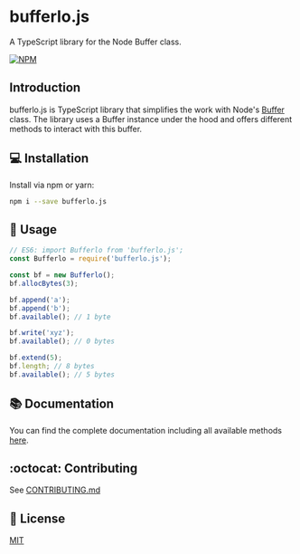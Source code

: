 # bufferlo.js

A TypeScript library for the Node Buffer class.

[![NPM](https://nodei.co/npm/bufferlo.js.png)](https://nodei.co/npm/bufferlo.js/)

## Introduction

bufferlo.js is TypeScript library that simplifies the work with Node's [Buffer](https://nodejs.org/api/buffer.html) class. The library uses a Buffer instance under the hood and offers different methods to interact with this buffer.

## 💻 Installation

Install via npm or yarn:

```bash
npm i --save bufferlo.js
```

## 🔨 Usage

```js
// ES6: import Bufferlo from 'bufferlo.js';
const Bufferlo = require('bufferlo.js');

const bf = new Bufferlo();
bf.allocBytes(3);

bf.append('a');
bf.append('b');
bf.available(); // 1 byte

bf.write('xyz');
bf.available(); // 0 bytes

bf.extend(5);
bf.length; // 8 bytes
bf.available(); // 5 bytes
```

## 📚 Documentation

You can find the complete documentation including all available methods [here]().

## :octocat: Contributing

See [CONTRIBUTING.md]()

## 🔑 License

[MIT]()

